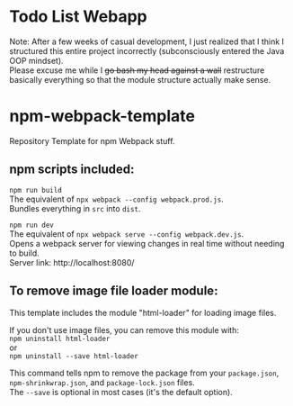 # Todo List Webapp
Note: After a few weeks of casual development, I just realized that I think I structured this entire project incorrectly (subconsciously entered the Java OOP mindset).<br>
Please excuse me while I ~~go bash my head against a wall~~ restructure basically everything so that the module structure actually make sense.

# npm-webpack-template
Repository Template for npm Webpack stuff.

## npm scripts included:
`npm run build`<br>
The equivalent of `npx webpack --config webpack.prod.js`.<br>
Bundles everything in `src` into `dist`.

`npm run dev`<br>
The equivalent of `npx webpack serve --config webpack.dev.js`.<br>
Opens a webpack server for viewing changes in real time without needing to build.<br>
Server link: http://localhost:8080/

## To remove image file loader module:
This template includes the module "html-loader" for loading image files.

If you don't use image files, you can remove this module with:<br>
`npm uninstall html-loader`<br>
or<br>
`npm uninstall --save html-loader`

This command tells npm to remove the package from your `package.json`, `npm-shrinkwrap.json`, and `package-lock.json` files.<br>
The `--save` is optional in most cases (it's the default option).
